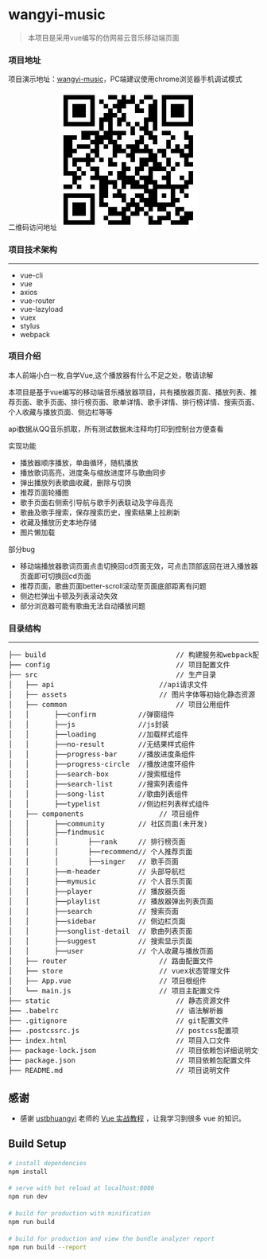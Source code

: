 # wangyi-music

> 本项目是采用vue编写的仿网易云音乐移动端页面

### 项目地址
项目演示地址：[wangyi-music](http://47.106.246.136)，PC端建议使用chrome浏览器手机调试模式

二维码访问地址
![项目二维码.png](https://github.com/qwerfei/wangyi-music/blob/master/static/png/1533564598.png)

### 项目技术架构
***
*  vue-cli
*  vue
*  axios
*  vue-router
*  vue-lazyload
*  vuex
*  stylus
*  webpack

### 项目介绍

本人前端小白一枚,自学Vue,这个播放器有什么不足之处，敬请谅解

本项目是基于vue编写的移动端音乐播放器项目，共有播放器页面、播放列表、推荐页面、歌手页面、排行榜页面、歌单详情、歌手详情、排行榜详情、搜索页面、个人收藏与播放页面、侧边栏等等

api数据从QQ音乐抓取，所有测试数据未注释均打印到控制台方便查看

实现功能
*  播放器顺序播放，单曲循环，随机播放
*  播放歌词高亮，进度条与缩放进度环与歌曲同步
*  弹出播放列表歌曲收藏，删除与切换
*  推荐页面轮播图
*  歌手页面右侧索引导航与歌手列表联动及字母高亮
*  歌曲及歌手搜索，保存搜索历史，搜索结果上拉刷新
*  收藏及播放历史本地存储
*  图片懒加载

部分bug
*  移动端播放器歌词页面点击切换回cd页面无效，可点击顶部返回在进入播放器页面即可切换回cd页面
*  推荐页面，歌曲页面better-scroll滚动至页面底部距离有问题
*  侧边栏弹出卡顿及列表滚动失效
*  部分浏览器可能有歌曲无法自动播放问题

### 目录结构
***
<pre>
├── build                               // 构建服务和webpack配置
├── config                              // 项目配置文件
├── src                                 // 生产目录
│   ├── api                         //api请求文件
│   ├── assets                      // 图片字体等初始化静态资源
│   ├── common                          // 项目公用组件
│   │      ├──confirm          //弹窗组件
│   │      ├──js               //js封装
│   │      ├──loading          //加载样式组件
│   │      ├──no-result        //无结果样式组件
│   │      ├──progress-bar     //播放进度条组件
│   │      ├──progress-circle  //播放进度环组件
│   │      ├──search-box       //搜索框组件
│   │      ├──search-list      //搜索列表组件
│   │      ├──song-list        //歌曲列表组件
│   │      ├──typelist         //侧边栏列表样式组件
│   ├── components                  // 项目组件
│   │      ├──community        // 社区页面(未开发)
│   │      ├──findmusic
│   │      │       ├──rank     // 排行榜页面
│   │      │       ├──recommend// 个人推荐页面
│   │      │       ├──singer   // 歌手页面
│   │      ├──m-header         // 头部导航栏
│   │      ├──mymusic          // 个人音乐页面
│   │      ├──player           // 播放器页面
│   │      ├──playlist         // 播放器弹出列表页面
│   │      ├──search           // 搜索页面
│   │      ├──sidebar          // 侧边栏页面
│   │      ├──songlist-detail  // 歌曲列表页面
│   │      ├──suggest          // 搜索显示页面
│   │      ├──user             // 个人收藏与播放页面
│   ├── router                      // 路由配置文件 
│   ├── store                       // vuex状态管理文件
│   ├── App.vue                     // 项目根组件
│   └── main.js                     // 项目主配置文件
├── static                              // 静态资源文件
├── .babelrc                            // 语法解析器
├── .gitignore                          // git配置文件
├── .postcssrc.js                       // postcss配置项
├── index.html                          // 项目入口文件
├── package-lock.json                   // 项目依赖包详细说明文件
├── package.json                        // 项目依赖包配置文件
├── README.md                           // 项目说明文件
</pre>

## 感谢
- 感谢 [ustbhuangyi](https://github.com/ustbhuangyi) 老师的 [Vue 实战教程](http://coding.imooc.com/class/107.html) ，让我学习到很多 vue 的知识。

## Build Setup

``` bash
# install dependencies
npm install

# serve with hot reload at localhost:8080
npm run dev

# build for production with minification
npm run build

# build for production and view the bundle analyzer report
npm run build --report
